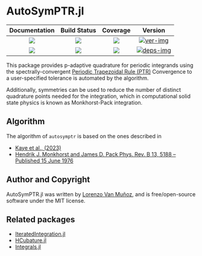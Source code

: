 # AutoSymPTR.jl

| Documentation | Build Status | Coverage | Version |
| :-: | :-: | :-: | :-: |
| [![][docs-stable-img]][docs-stable-url] | [![][action-img]][action-url] | [![][codecov-img]][codecov-url] | [![ver-img]][ver-url] |
| [![][docs-dev-img]][docs-dev-url] | [![][pkgeval-img]][pkgeval-url] | [![][aqua-img]][aqua-url] | [![deps-img]][deps-url] |

This package provides p-adaptive quadrature for periodic integrands using the
spectrally-convergent
[Periodic Trapezoidal Rule (PTR)](https://en.wikipedia.org/wiki/Trapezoidal_rule#Periodic_and_peak_functions)
Convergence to a user-specified tolerance is automated by the algorithm.

Additionally, symmetries can be used to reduce the number of distinct quadrature
points needed for the integration, which in computational solid state physics is
known as Monkhorst-Pack integration.

## Algorithm

The algorithm of `autosymptr` is based on the ones described in
- [Kaye et al., (2023)](http://arxiv.org/abs/2211.12959)
- [Hendrik J. Monkhorst and James D. Pack Phys. Rev. B 13, 5188 – Published 15
June 1976](https://doi.org/10.1103/PhysRevB.13.5188)

## Author and Copyright

AutoSymPTR.jl was written by [Lorenzo Van Muñoz](https://web.mit.edu/lxvm/www/),
and is free/open-source software under the MIT license.

## Related packages
- [IteratedIntegration.jl](https://github.com/lxvm/IteratedIntegration.jl)
- [HCubature.jl](https://github.com/JuliaMath/HCubature.jl)
- [Integrals.jl](https://github.com/SciML/Integrals.jl)

<!-- badges -->

[docs-stable-img]: https://img.shields.io/badge/docs-stable-blue.svg
[docs-stable-url]: https://lxvm.github.io/AutoSymPTR.jl/stable/

[docs-dev-img]: https://img.shields.io/badge/docs-dev-blue.svg
[docs-dev-url]: https://lxvm.github.io/AutoSymPTR.jl/dev/

[action-img]: https://github.com/lxvm/AutoSymPTR.jl/actions/workflows/CI.yml/badge.svg?branch=main
[action-url]: https://github.com/lxvm/AutoSymPTR.jl/actions/?query=workflow:CI

[pkgeval-img]: https://juliahub.com/docs/General/AutoSymPTR/stable/pkgeval.svg
[pkgeval-url]: https://juliahub.com/ui/Packages/General/AutoSymPTR

[codecov-img]: https://codecov.io/github/lxvm/AutoSymPTR.jl/branch/main/graph/badge.svg
[codecov-url]: https://app.codecov.io/github/lxvm/AutoSymPTR.jl

[aqua-img]: https://raw.githubusercontent.com/JuliaTesting/Aqua.jl/master/badge.svg
[aqua-url]: https://github.com/JuliaTesting/Aqua.jl

[ver-img]: https://juliahub.com/docs/AutoSymPTR/version.svg
[ver-url]: https://juliahub.com/ui/Packages/AutoSymPTR/UDEDl

[deps-img]: https://juliahub.com/docs/General/AutoSymPTR/stable/deps.svg
[deps-url]: https://juliahub.com/ui/Packages/General/AutoSymPTR?t=2
